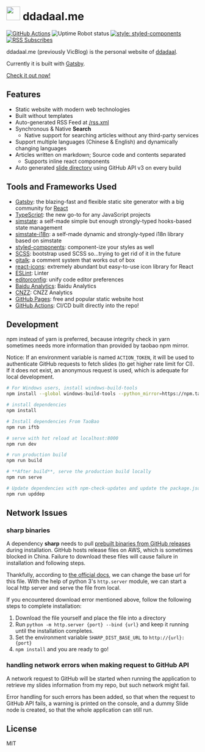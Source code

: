 # <img src="assets/logo.svg" height="36"/> ddadaal.me

[![GitHub Actions](https://img.shields.io/endpoint.svg?url=https%3A%2F%2Factions-badge.atrox.dev%2Fddadaal%2Fddadaal.me%2Fbadge&style=flat-square)](https://actions-badge.atrox.dev/ddadaal/ddadaal.me/goto)
![Uptime Robot status](https://img.shields.io/uptimerobot/status/m784338835-04a1fd43c45b34e89ae1b336?style=flat-square)
[![style: styled-components](https://img.shields.io/badge/style-%F0%9F%92%85%20styled--components-orange.svg?colorB=daa357&colorA=db748e)](https://github.com/styled-components/styled-components)
[![RSS Subscribes](https://img.shields.io/badge/dynamic/json?color=ffa500&label=RSS%20Subscribes&query=%24.data.totalSubs&url=https%3A%2F%2Fapi.spencerwoo.com%2Fsubstats%2F%3Fsource%3Dfeedly%257Cinoreader%26queryKey%3Dhttps%3A%2F%2Fddadaal.me%2Frss.xml&logo=rss&style=flat-square)](https://ddadaal.me/rss.xml)

ddadaal.me (previously VicBlog) is the personal website of [ddadaal](https://ddadaal.me).

Currently it is built with [Gatsby](https://gatsbyjs.com).

[Check it out now!](https://ddadaal.me)

## Features

- Static website with modern web technologies
- Built without templates
- Auto-generated RSS Feed at [/rss.xml](https://ddadaal.me/rss.xml)
- Synchronous & Native **Search**
    - Native support for searching articles without any third-party services
- Support multiple languages (Chinese & English) and dynamically changing languages
- Articles written on markdown; Source code and contents separated
    - Supports inline react components
- Auto generated [slide directory](https://ddadaal.me/slides) using GitHub API v3 on every build

## Tools and Frameworks Used

- [Gatsby](https://www.gatsbyjs.org/): the blazing-fast and flexible static site generator with a big community for [React](https://facebook.github.io/react/)
- [TypeScript](https://www.typescriptlang.org/): the new go-to for any JavaScript projects
- [simstate](https://github.com/ddadaal/simstate): a self-made simple but enough strongly-typed hooks-based state management
- [simstate-i18n](https://github.com/ddadaal/simstate-i18n): a self-made dynamic and strongly-typed i18n library based on simstate
- [styled-components](https://github.com/styled-components/styled-components): component-ize your styles as well
- [SCSS](https://sass-lang.com/): bootstrap used SCSS so...trying to get rid of it in the future
- [gitalk](https://github.com/gitalk/gitalk): a comment system that works out of box
- [react-icons](https://github.com/react-icons/react-icons): extremely abundant but easy-to-use icon library for React
- [ESLint](https://eslint.org/): Linter
- [editorconfig](https://editorconfig.org/): unify code editor preferences
- [Baidu Analytics](https://tongji.baidu.com): Baidu Analytics
- [CNZZ](https://www.umeng.com/web): CNZZ Analytics
- [GitHub Pages](https://pages.github.com): free and popular static website host
- [GitHub Actions](https://github.com/features/actions): CI/CD built directly into the repo!

## Development

npm instead of yarn is preferred, because integrity check in yarn sometimes needs more information than provided by taobao npm mirror.

Notice: If an environment variable is named `ACTION_TOKEN`, it will be used to authenticate GitHub requests to fetch slides (to get higher rate limit for CI). If it does not exist, an anonymous request is used, which is adequate for local development.

``` bash
# For Windows users, install windows-build-tools
npm install --global windows-build-tools --python_mirror=https://npm.taobao.org/mirrors/python/

# install dependencies
npm install

# Install dependencies From TaoBao
npm run iftb

# serve with hot reload at localhost:8000
npm run dev

# run production build
npm run build

# **After build**, serve the production build locally
npm run serve

# Update dependencies with npm-check-updates and update the package.json
npm run upddep
```

## Network Issues

### sharp binaries

A dependency **sharp** needs to pull [prebuilt binaries from GitHub releases](https://github.com/lovell/sharp-libvips/releases) during installation. GitHub hosts release files on AWS, which is sometimes blocked in China. Failure to download these files will cause failure in installation and following steps.

Thankfully, according to [the official docs](http://sharp.pixelplumbing.com/en/stable/install/#pre-compiled-libvips-binaries), we can change the base url for this file. With the help of python 3's `http.server` module, we can start a local http server and serve the file from local.

If you encountered download error mentioned above, follow the following steps to complete installation:

1. Download the file yourself and place the file into a directory
2. Run `python -m http.server {port} --bind {url}` and keep it running until the installation completes.
3. Set the environment variable `SHARP_DIST_BASE_URL` to `http://{url}:{port}`
4. `npm install` and you are ready to go!

### handling network errors when making request to GitHub API

A network request to GitHub will be started when running the application to retrieve my slides information from my repo, but such network might fail.

Error handling for such errors has been added, so that when the request to GitHub API fails, a warning is printed on the console, and a dummy Slide node is created, so that the whole application can still run.

## License

MIT

